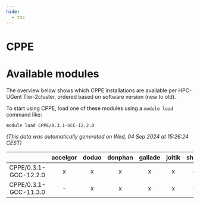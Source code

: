 ```yaml
---
hide:
  - toc
---
```


CPPE
====

# Available modules


The overview below shows which CPPE installations are available per HPC-UGent Tier-2cluster, ordered based on software version (new to old).

To start using CPPE, load one of these modules using a `module load` command like:

```shell
module load CPPE/0.3.1-GCC-12.2.0
```

*(This data was automatically generated on Wed, 04 Sep 2024 at 15:26:24 CEST)*  

| |accelgor|doduo|donphan|gallade|joltik|shinx|skitty|
| :---: | :---: | :---: | :---: | :---: | :---: | :---: | :---: |
|CPPE/0.3.1-GCC-12.2.0|x|x|x|x|x|-|x|
|CPPE/0.3.1-GCC-11.3.0|-|x|x|x|x|-|x|
